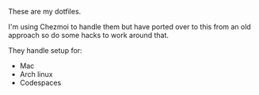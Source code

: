 These are my dotfiles.

I'm using Chezmoi to handle them but have ported over to this from an old approach so do some hacks to work around that.

They handle setup for: 
- Mac
- Arch linux
- Codespaces